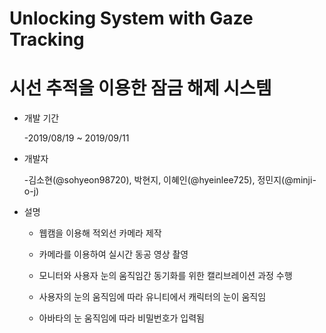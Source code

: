 # Unlocking System with Gaze Tracking
# 시선 추적을 이용한 잠금 해제 시스템

* 개발 기간

  -2019/08/19 ~ 2019/09/11



* 개발자

  -김소현(@sohyeon98720), 박현지, 이혜인(@hyeinlee725), 정민지(@minji-o-j)


* 설명

  - 웹캠을 이용해 적외선 카메라 제작

  - 카메라를 이용하여 실시간 동공 영상 촬영

  - 모니터와 사용자 눈의 움직임간 동기화를 위한 캘리브레이션 과정 수행

  - 사용자의 눈의 움직임에 따라 유니티에서 캐릭터의 눈이 움직임

  - 아바타의 눈 움직임에 따라 비밀번호가 입력됨

